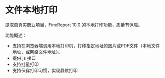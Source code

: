 # 文件本地打印
提取自真实商业项目，FineReport 10.0 的本地打印功能，质量有保障。

功能概述：
- 支持在浏览器端调用本地打印机，打印指定地址的图片或PDF文件（本地文件地址，或网络文件地址）。
- 提供 js 接口
- 支持批量打印
- 支持保存打印习惯，实现静默打印
